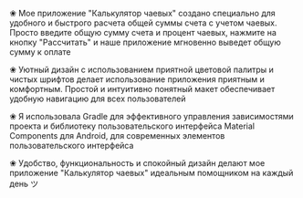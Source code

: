 ❀ Мое приложение "Калькулятор чаевых" создано специально для удобного и быстрого расчета общей суммы счета с учетом чаевых. Просто введите общую сумму счета и процент чаевых, нажмите на кнопку "Рассчитать" и наше приложение мгновенно выведет общую сумму к оплате           

❀ Уютный дизайн с использованием приятной цветовой палитры и чистых шрифтов делает использование приложения приятным и комфортным. Простой и интуитивно понятный макет обеспечивает удобную навигацию для всех пользователей          

❀ Я использовала Gradle для эффективного управления зависимостями проекта и библиотеку пользовательского интерфейса Material Components для Android, для современных элементов пользовательского интерфейса                   

❀ Удобство, функциональность и спокойный дизайн делают мое приложение "Калькулятор чаевых" идеальным помощником на каждый день   ツ         
